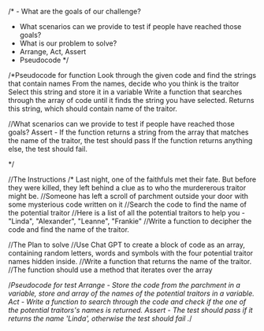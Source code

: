 /\* - What are the goals of our challenge?

- What scenarios can we provide to test
  if people have reached those goals?
- What is our problem to solve?
- Arrange, Act, Assert
- Pseudocode \*/

/\*Pseudocode for function
Look through the given code and find the strings that contain names
From the names, decide who you think is the traitor
Select this string and store it in a variable
Write a function that searches through the array of code until it finds the string you have selected.
Returns this string, which should contain name of the traitor.

//What scenarios can we provide to test if people have reached those goals?
Assert - If the function returns a string from the array that matches the name of the traitor, the test should pass
If the function returns anything else, the test should fail.

\*/

//The Instructions
/\* Last night, one of the faithfuls met their fate. But before they were killed, they left behind a clue as to who the murdererous traitor might be.
//Someone has left a scroll of parchment outside your door with some mysterious code written on it
//Search the code to find the name of the potential traitor
//Here is a list of all the potential traitors to help you - "Linda", "Alexander", "Leanne", "Frankie"
//Write a function to decipher the code and find the name of the traitor.

//The Plan to solve
//Use Chat GPT to create a block of code as an array, containing random letters, words and symbols with the four potential traitor names hidden inside.
//Write a function that returns the name of the traitor.
//The function should use a method that iterates over the array

/_Pseudocode for test Arrange - Store the code from the parchment in a variable, store and array of the names of the potential traitors in a variable.
Act - Write a function to search through the code and check if the one of the potential traitors's names is returned.
Assert - The test should pass if it returns the name 'Linda', otherwise the test should fail ._/
